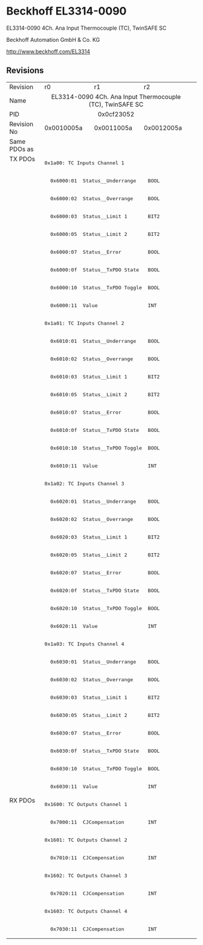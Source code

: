 # Beckhoff EL3314-0090

EL3314-0090 4Ch. Ana Input Thermocouple (TC), TwinSAFE SC

Beckhoff Automation GmbH & Co. KG

http://www.beckhoff.com/EL3314

## Revisions
<table>
<tr >
<td>Revision</td>
<td><div class="foo">r0</div></td>
<td><div class="foo">r1</div></td>
<td><div class="foo">r2</div></td>
</tr>
<tr >
<td>Name</td>
<td colspan=3 align="center"><div class="foo">EL3314-0090 4Ch. Ana Input Thermocouple (TC), TwinSAFE SC</div></td>
</tr>
<tr >
<td>PID</td>
<td colspan=3 align="center"><div class="foo">0x0cf23052</div></td>
</tr>
<tr >
<td>Revision No</td>
<td><div class="foo">0x0010005a</div></td>
<td><div class="foo">0x0011005a</div></td>
<td><div class="foo">0x0012005a</div></td>
</tr>
<tr >
<td>Same PDOs as</td>
<td colspan=3 align="center"><div class="foo"></div></td>
</tr>
<tr class="txpdo pdosection">
<td rowspan=36 valign=top>TX PDOs</td>
<td colspan=3 align="left"><pre>0x1a00: TC Inputs Channel 1</pre></td>
<td></td>
</tr>
<tr class="txpdo">
<td colspan=3 align="left"><pre>  0x6000:01  Status__Underrange    BOOL</pre></td>
</tr>
<tr class="txpdo">
<td colspan=3 align="left"><pre>  0x6000:02  Status__Overrange     BOOL</pre></td>
</tr>
<tr class="txpdo">
<td colspan=3 align="left"><pre>  0x6000:03  Status__Limit 1       BIT2</pre></td>
</tr>
<tr class="txpdo">
<td colspan=3 align="left"><pre>  0x6000:05  Status__Limit 2       BIT2</pre></td>
</tr>
<tr class="txpdo">
<td colspan=3 align="left"><pre>  0x6000:07  Status__Error         BOOL</pre></td>
</tr>
<tr class="txpdo">
<td colspan=3 align="left"><pre>  0x6000:0f  Status__TxPDO State   BOOL</pre></td>
</tr>
<tr class="txpdo">
<td colspan=3 align="left"><pre>  0x6000:10  Status__TxPDO Toggle  BOOL</pre></td>
</tr>
<tr class="txpdo">
<td colspan=3 align="left"><pre>  0x6000:11  Value                 INT</pre></td>
</tr>
<tr class="txpdo pdosection">
<td colspan=3 align="left"><pre>0x1a01: TC Inputs Channel 2</pre></td>
</tr>
<tr class="txpdo">
<td colspan=3 align="left"><pre>  0x6010:01  Status__Underrange    BOOL</pre></td>
</tr>
<tr class="txpdo">
<td colspan=3 align="left"><pre>  0x6010:02  Status__Overrange     BOOL</pre></td>
</tr>
<tr class="txpdo">
<td colspan=3 align="left"><pre>  0x6010:03  Status__Limit 1       BIT2</pre></td>
</tr>
<tr class="txpdo">
<td colspan=3 align="left"><pre>  0x6010:05  Status__Limit 2       BIT2</pre></td>
</tr>
<tr class="txpdo">
<td colspan=3 align="left"><pre>  0x6010:07  Status__Error         BOOL</pre></td>
</tr>
<tr class="txpdo">
<td colspan=3 align="left"><pre>  0x6010:0f  Status__TxPDO State   BOOL</pre></td>
</tr>
<tr class="txpdo">
<td colspan=3 align="left"><pre>  0x6010:10  Status__TxPDO Toggle  BOOL</pre></td>
</tr>
<tr class="txpdo">
<td colspan=3 align="left"><pre>  0x6010:11  Value                 INT</pre></td>
</tr>
<tr class="txpdo pdosection">
<td colspan=3 align="left"><pre>0x1a02: TC Inputs Channel 3</pre></td>
</tr>
<tr class="txpdo">
<td colspan=3 align="left"><pre>  0x6020:01  Status__Underrange    BOOL</pre></td>
</tr>
<tr class="txpdo">
<td colspan=3 align="left"><pre>  0x6020:02  Status__Overrange     BOOL</pre></td>
</tr>
<tr class="txpdo">
<td colspan=3 align="left"><pre>  0x6020:03  Status__Limit 1       BIT2</pre></td>
</tr>
<tr class="txpdo">
<td colspan=3 align="left"><pre>  0x6020:05  Status__Limit 2       BIT2</pre></td>
</tr>
<tr class="txpdo">
<td colspan=3 align="left"><pre>  0x6020:07  Status__Error         BOOL</pre></td>
</tr>
<tr class="txpdo">
<td colspan=3 align="left"><pre>  0x6020:0f  Status__TxPDO State   BOOL</pre></td>
</tr>
<tr class="txpdo">
<td colspan=3 align="left"><pre>  0x6020:10  Status__TxPDO Toggle  BOOL</pre></td>
</tr>
<tr class="txpdo">
<td colspan=3 align="left"><pre>  0x6020:11  Value                 INT</pre></td>
</tr>
<tr class="txpdo pdosection">
<td colspan=3 align="left"><pre>0x1a03: TC Inputs Channel 4</pre></td>
</tr>
<tr class="txpdo">
<td colspan=3 align="left"><pre>  0x6030:01  Status__Underrange    BOOL</pre></td>
</tr>
<tr class="txpdo">
<td colspan=3 align="left"><pre>  0x6030:02  Status__Overrange     BOOL</pre></td>
</tr>
<tr class="txpdo">
<td colspan=3 align="left"><pre>  0x6030:03  Status__Limit 1       BIT2</pre></td>
</tr>
<tr class="txpdo">
<td colspan=3 align="left"><pre>  0x6030:05  Status__Limit 2       BIT2</pre></td>
</tr>
<tr class="txpdo">
<td colspan=3 align="left"><pre>  0x6030:07  Status__Error         BOOL</pre></td>
</tr>
<tr class="txpdo">
<td colspan=3 align="left"><pre>  0x6030:0f  Status__TxPDO State   BOOL</pre></td>
</tr>
<tr class="txpdo">
<td colspan=3 align="left"><pre>  0x6030:10  Status__TxPDO Toggle  BOOL</pre></td>
</tr>
<tr class="txpdo">
<td colspan=3 align="left"><pre>  0x6030:11  Value                 INT</pre></td>
</tr>
<tr class="rxpdo pdosection">
<td rowspan=8 valign=top>RX PDOs</td>
<td colspan=3 align="left"><pre>0x1600: TC Outputs Channel 1</pre></td>
<td></td>
</tr>
<tr class="rxpdo">
<td colspan=3 align="left"><pre>  0x7000:11  CJCompensation        INT</pre></td>
</tr>
<tr class="rxpdo pdosection">
<td colspan=3 align="left"><pre>0x1601: TC Outputs Channel 2</pre></td>
</tr>
<tr class="rxpdo">
<td colspan=3 align="left"><pre>  0x7010:11  CJCompensation        INT</pre></td>
</tr>
<tr class="rxpdo pdosection">
<td colspan=3 align="left"><pre>0x1602: TC Outputs Channel 3</pre></td>
</tr>
<tr class="rxpdo">
<td colspan=3 align="left"><pre>  0x7020:11  CJCompensation        INT</pre></td>
</tr>
<tr class="rxpdo pdosection">
<td colspan=3 align="left"><pre>0x1603: TC Outputs Channel 4</pre></td>
</tr>
<tr class="rxpdo">
<td colspan=3 align="left"><pre>  0x7030:11  CJCompensation        INT</pre></td>
</tr>
</table>
